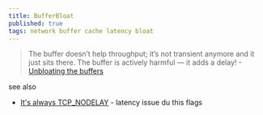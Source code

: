 ```yaml
---
title: BufferBloat
published: true
tags: network buffer cache latency bloat
---
```

> The buffer doesn’t help throughput; it’s not transient anymore and it just sits there. The buffer is actively harmful — it adds a delay! - [Unbloating the buffers](https://blog.apnic.net/2024/02/12/unbloating-the-buffers/)

see also
- [	It's always TCP_NODELAY](https://news.ycombinator.com/item?id=40310896) - latency issue du this flags
